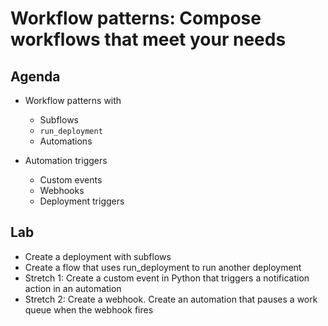 # Workflow patterns: Compose workflows that meet your needs

## Agenda

- Workflow patterns with
  - Subflows
  - `run_deployment`
  - Automations

- Automation triggers
  - Custom events
  - Webhooks
  - Deployment triggers

## Lab

- Create a deployment with subflows
- Create a flow that uses run_deployment to run another deployment
- Stretch 1: Create a custom event in Python that triggers a notification action in an automation
- Stretch 2: Create a webhook. Create an automation that pauses a work queue when the webhook fires
